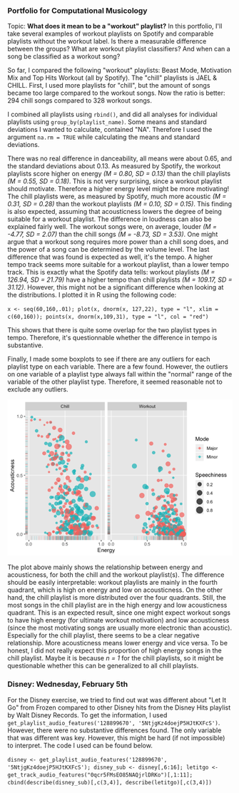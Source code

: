 ### Portfolio for Computational Musicology

Topic: **What does it mean to be a "workout" playlist?** In this portfolio, I'll take several examples of workout playlists on Spotify and comparable playlists without the workout label. Is there a measurable difference between the groups? What are workout playlist classifiers? And when can a song be classified as a workout song?

So far, I compared the following "workout" playlists: Beast Mode, Motivation Mix and Top Hits Workout (all by Spotify). The "chill" playlists is JAEL & CHILL. First, I used more playlists for "chill", but the amount of songs became too large compared to the workout songs. Now the ratio is better: 294 chill songs compared to 328 workout songs. 

I combined all playlists using `rbind()`, and did all analyses for individual playlists using `group_by(playlist_name)`. Some means and standard deviations I wanted to calculate, contained "NA". Therefore I used the argument `na.rm = TRUE` while calculating the means and standard deviations.

There was no real difference in danceability, all means were about 0.65, and the standard deviations about 0.13. As measured by Spotify, the workout playlists score higher on energy *(M = 0.80, SD = 0.13)* than the chill playlists *(M = 0.55, SD = 0.18)*. This is not very surprising, since a workout playlist should motivate. Therefore a higher energy level might be more motivating! The chill playlists were, as measured by Spotify, much more acoustic *(M = 0.31, SD = 0.28)* than the workout playlists *(M = 0.10, SD = 0.15)*. This finding is also expected, assuming that acousticness lowers the degree of being suitable for a workout playlist. The difference in loudness can also be explained fairly well. The workout songs were, on average, louder *(M = -4.77, SD = 2.07)* than the chill songs *(M = -8.73, SD = 3.53)*. One might argue that a workout song requires more power than a chill song does, and the power of a song can be determined by the volume level. The last difference that was found is expected as well, it's the tempo. A higher tempo track seems more suitable for a workout playlist, than a lower tempo track. This is exactly what the Spotify data tells: workout playlists *(M = 126.94, SD = 21.79)* have a higher tempo than chill playlists *(M = 109.17, SD = 31.12)*. However, this might not be a significant difference when looking at the distributions. I plotted it in R using the following code:

`x <- seq(60,160,.01);
plot(x, dnorm(x, 127,22), type = "l", xlim = c(60,160));
points(x, dnorm(x,109,31), type = "l", col = "red")`

This shows that there is quite some overlap for the two playlist types in tempo. Therefore, it's questionnable whether the difference in tempo is substantive. 

Finally, I made some boxplots to see if there are any outliers for each playlist type on each variable. There are a few found. However, the outliers on one variable of a playlist type always fall within the "normal" range of the variable of the other playlist type. Therefore, it seemed reasonable not to exclude any outliers.

<img src="Rplot.png" width="600">

The plot above mainly shows the relationship between energy and acousticness, for both the chill and the workout playlist(s). The difference should be easily interpretable: workout playlists are mainly in the fourth quadrant, which is high on energy and low on acousticness. On the other hand, the chill playlist is more distributed over the four quadrants. Still, the most songs in the chill playlist are in the high energy and low acousticness quadrant. This is an expected result, since one might expect workout songs to have high energy (for ultimate workout motivation) and low acousticness (since the most motivating songs are usually more electronic than acoustic). Especially for the chill playlist, there seems to be a clear negative relationship. More acousticness means lower energy and vice versa. To be honest, I did not really expect this proportion of high energy songs in the chill playlist. Maybe it is because *n = 1* for the chill playlists, so it might be questionable whether this can be generalized to all chill playlists. 

### Disney: Wednesday, February 5th

For the Disney exercise, we tried to find out wat was different about "Let It Go" from Frozen compared to other Disney hits from the Disney Hits playlist by Walt Disney Records. To get the information, I used `get_playlist_audio_features('128899670', '5NtjgKz4doejP5HJtKXFcS')`. However, there were no substantive differences found. The only variable that was different was key. However, this might be hard (if not impossible) to interpret. The code I used can be found below.

`disney <- get_playlist_audio_features('128899670', '5NtjgKz4doejP5HJtKXFcS');
disney_sub <- disney[,6:16];
letitgo <- get_track_audio_features("0qcr5FMsEO85NAQjrlDRKo")[,1:11];
cbind(describe(disney_sub)[,c(3,4)], describe(letitgo)[,c(3,4)])`
